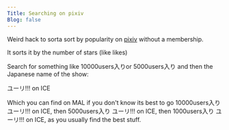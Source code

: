 ```yaml
---
Title: Searching on pixiv
Blog: false
---
```


Weird hack to sorta sort by popularity on [pixiv](https://www.pixiv.net/en/) without a membership.

It sorts it by the number of stars (like likes)

Search for something like 10000users入りor 5000users入り and then the Japanese name of the show:

ユーリ!!! on ICE

Which you can find on MAL if you don't know its best to go 10000users入り ユーリ!!! on ICE, then 5000users入り ユーリ!!! on ICE, then 1000users入り ユーリ!!! on ICE, as you usually find the best stuff.
